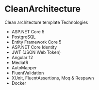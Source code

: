 # CleanArchitecture
Clean architecture template 
Technologies
- ASP.NET Core 5
- PostgreSQL
- Entity Framework Core 5
- ASP.NET Core Identity
- JWT (JSON Web Token)
- Angular 12
- MediatR
- AutoMapper
- FluentValidation
- XUnit, FluentAssertions, Moq & Respawn
- Docker
